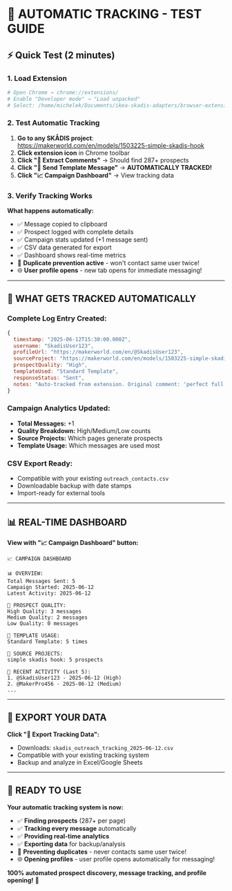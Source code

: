 # 🧪 AUTOMATIC TRACKING - TEST GUIDE

## ⚡ Quick Test (2 minutes)

### 1. Load Extension

```bash
# Open Chrome → chrome://extensions/
# Enable "Developer mode" → "Load unpacked"
# Select: /home/michelek/Documents/ikea-skadis-adapters/browser-extension-prototype/
```

### 2. Test Automatic Tracking

1. **Go to any SKÅDIS project**: <https://makerworld.com/en/models/1503225-simple-skadis-hook>
2. **Click extension icon** in Chrome toolbar
3. **Click "💬 Extract Comments"** → Should find 287+ prospects
4. **Click "📧 Send Template Message"** → **AUTOMATICALLY TRACKED!**
5. **Click "📈 Campaign Dashboard"** → View tracking data

### 3. Verify Tracking Works

**What happens automatically:**

- ✅ Message copied to clipboard
- ✅ Prospect logged with complete details
- ✅ Campaign stats updated (+1 message sent)
- ✅ CSV data generated for export
- ✅ Dashboard shows real-time metrics
- 🚫 **Duplicate prevention active** - won't contact same user twice!
- 🌐 **User profile opens** - new tab opens for immediate messaging!

---

## 🎯 WHAT GETS TRACKED AUTOMATICALLY

### **Complete Log Entry Created:**

```javascript
{
  timestamp: "2025-06-12T15:30:00.000Z",
  username: "SkadisUser123",
  profileUrl: "https://makerworld.com/en/@SkadisUser123",
  sourceProject: "https://makerworld.com/en/models/1503225-simple-skadis-hook",
  prospectQuality: "High",
  templateUsed: "Standard Template",
  responseStatus: "Sent",
  notes: "Auto-tracked from extension. Original comment: 'perfect full plate print'..."
}
```

### **Campaign Analytics Updated:**

- **Total Messages:** +1
- **Quality Breakdown:** High/Medium/Low counts
- **Source Projects:** Which pages generate prospects
- **Template Usage:** Which messages are used most

### **CSV Export Ready:**

- Compatible with your existing `outreach_contacts.csv`
- Downloadable backup with date stamps
- Import-ready for external tools

---

## 📊 REAL-TIME DASHBOARD

**View with "📈 Campaign Dashboard" button:**

```text
📈 CAMPAIGN DASHBOARD

📊 OVERVIEW:
Total Messages Sent: 5
Campaign Started: 2025-06-12
Latest Activity: 2025-06-12

🎯 PROSPECT QUALITY:
High Quality: 3 messages
Medium Quality: 2 messages
Low Quality: 0 messages

📝 TEMPLATE USAGE:
Standard Template: 5 times

🚀 SOURCE PROJECTS:
simple skadis hook: 5 prospects

📅 RECENT ACTIVITY (Last 5):
1. @SkadisUser123 - 2025-06-12 (High)
2. @MakerPro456 - 2025-06-12 (Medium)
...
```

---

## 💾 EXPORT YOUR DATA

**Click "💾 Export Tracking Data":**

- Downloads: `skadis_outreach_tracking_2025-06-12.csv`
- Compatible with your existing tracking system
- Backup and analyze in Excel/Google Sheets

---

## 🚀 READY TO USE

**Your automatic tracking system is now:**

- ✅ **Finding prospects** (287+ per page)
- ✅ **Tracking every message** automatically
- ✅ **Providing real-time analytics**
- ✅ **Exporting data** for backup/analysis
- 🚫 **Preventing duplicates** - never contacts same user twice!
- 🌐 **Opening profiles** - user profile opens automatically for messaging!

**100% automated prospect discovery, message tracking, and profile opening!** 🎉
